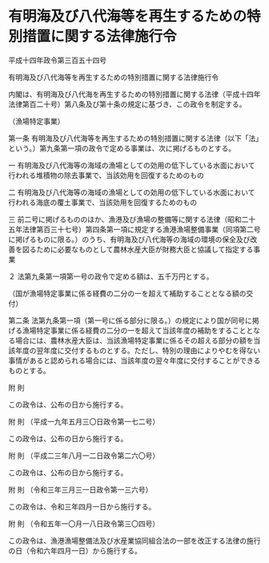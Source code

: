 # 有明海及び八代海等を再生するための特別措置に関する法律施行令

平成十四年政令第三百五十四号

有明海及び八代海等を再生するための特別措置に関する法律施行令

内閣は、有明海及び八代海を再生するための特別措置に関する法律（平成十四年法律第百二十号）第八条及び第十条の規定に基づき、この政令を制定する。

（漁場特定事業）

第一条 有明海及び八代海等を再生するための特別措置に関する法律（以下「法」という。）第九条第一項の政令で定める事業は、次に掲げるものとする。

一 有明海及び八代海等の海域の漁場としての効用の低下している水面において行われる堆積物の除去事業で、当該効用を回復するためのもの

二 有明海及び八代海等の海域の漁場としての効用の低下している水面において行われる海底の覆土事業で、当該効用を回復するためのもの

三 前二号に掲げるもののほか、漁港及び漁場の整備等に関する法律（昭和二十五年法律第百三十七号）第四条第一項に規定する漁港漁場整備事業（同項第二号に掲げるものに限る。）のうち、有明海及び八代海等の海域の環境の保全及び改善を図るために必要なものとして農林水産大臣が財務大臣と協議して指定する事業

２ 法第九条第一項第一号の政令で定める額は、五千万円とする。

（国が漁場特定事業に係る経費の二分の一を超えて補助することとなる額の交付）

第二条 法第九条第一項（第一号に係る部分に限る。）の規定により国が同号に掲げる漁場特定事業に係る経費の二分の一を超えて当該年度の補助をすることとなる場合には、農林水産大臣は、当該漁場特定事業に係るその超える部分の額を当該年度の翌年度に交付するものとする。ただし、特別の理由によりやむを得ない事情があると認められる場合には、当該年度の翌々年度に交付することができるものとする。

附 則

この政令は、公布の日から施行する。

附 則 （平成一九年五月三〇日政令第一七二号）

この政令は、公布の日から施行する。

附 則 （平成二三年八月一二日政令第二六〇号）

この政令は、公布の日から施行する。

附 則 （令和三年三月三一日政令第一三六号）

この政令は、令和三年四月一日から施行する。

附 則 （令和五年一〇月一八日政令第三〇四号）

この政令は、漁港漁場整備法及び水産業協同組合法の一部を改正する法律の施行の日（令和六年四月一日）から施行する。
